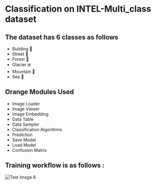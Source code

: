# Classification on INTEL-Multi_class dataset 

## The dataset has 6 classes as follows
- Building :office:
- Street :city_sunrise:
- Forest :evergreen_tree:
- Glacier :snowflake:
- Mountain :mount_fuji:
- Sea :ship:

## Orange Modules Used
- Image Loader
- Image Viewer
- Image Embedding
- Data Table
- Data Sampler
- Classification Algorithms
- Prediction
- Save Model
- Load Model
- Confusion Matrix


## Training workflow is as follows :

![Test Image 8](https://raw.githubusercontent.com/PSYCHOBITx/INTEL_Multi_class/master/images/a.png)
